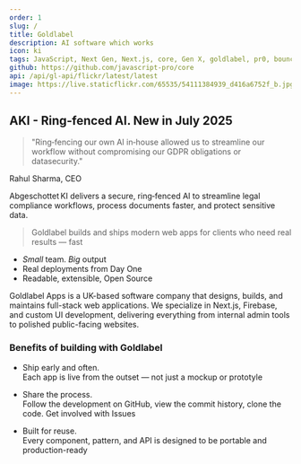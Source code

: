 ```yaml
---
order: 1
slug: /
title: Goldlabel
description: AI software which works
icon: ki
tags: JavaScript, Next Gen, Next.js, core, Gen X, goldlabel, pr0, bouncer, AI Prompt Engineering, ChatGPT, OpenAI, Singularity, Frontend, Vanilla JS, TypeScript, React, Angular, Vue, Material UI, MUI, Flash, Server Side JavaScript, Node, Gatsby, NextJS, Headless CMS
github: https://github.com/javascript-pro/core
api: /api/gl-api/flickr/latest/latest
image: https://live.staticflickr.com/65535/54111384939_d416a6752f_b.jpg
---
```


## AKI - Ring‑fenced AI. New in July 2025

> "Ring‑fencing our own AI in‑house allowed us to streamline our workflow without compromising our GDPR obligations or datasecurity."

Rahul Sharma, CEO

Abgeschottet KI delivers a secure, ring‑fenced AI to streamline legal compliance workflows, process documents faster, and protect sensitive data.

> Goldlabel builds and ships modern web apps for clients who need real results — fast

- _Small_ team. _Big_ output
- Real deployments from Day One
- Readable, extensible, Open Source

Goldlabel Apps is a UK-based software company that designs, builds, and maintains full-stack web applications. We specialize in Next.js, Firebase, and custom UI development, delivering everything from internal admin tools to polished public-facing websites.

### Benefits of building with Goldlabel

- Ship early and often.  
  Each app is live from the outset — not just a mockup or prototyle

- Share the process.  
  Follow the development on GitHub, view the commit history, clone the code. Get involved with Issues

- Built for reuse.  
  Every component, pattern, and API is designed to be portable and production-ready
